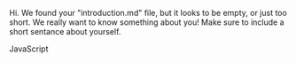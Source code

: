 Hi.
We found your "introduction.md" file, but it looks to be empty, or just too short. We really want to know something about you! Make sure to include a short sentance about yourself.


JavaScript
